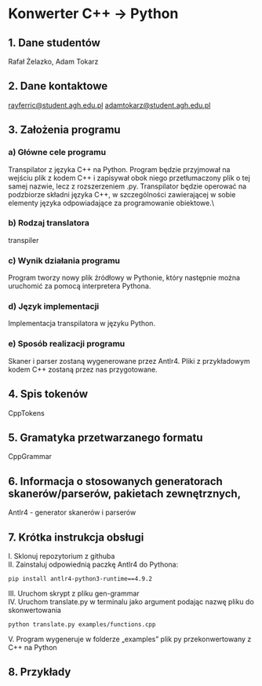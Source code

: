 # Konwerter C++ -> Python
## 1. Dane studentów 
Rafał Żelazko, Adam Tokarz
## 2. Dane kontaktowe 
rayferric@student.agh.edu.pl adamtokarz@student.agh.edu.pl
## 3. Założenia programu
### a) Główne cele programu
Transpilator z języka C++ na Python. Program będzie przyjmował na wejściu plik z kodem C++ i zapisywał obok niego przetłumaczony plik o tej samej nazwie, lecz z rozszerzeniem .py. Transpilator będzie operować na podzbiorze składni języka C++, w szczególności zawierającej w sobie elementy języka odpowiadające za programowanie obiektowe.\
### b) Rodzaj translatora
transpiler
### c) Wynik działania programu
Program tworzy nowy plik źródłowy w Pythonie, który następnie można uruchomić za pomocą interpretera Pythona.
### d) Język implementacji
Implementacja transpilatora w języku Python.
### e) Sposób realizacji programu
 Skaner i parser zostaną wygenerowane przez Antlr4. Pliki z przykładowym kodem C++ zostaną przez nas przygotowane.
## 4. Spis tokenów
CppTokens
## 5. Gramatyka przetwarzanego formatu
CppGrammar
## 6. Informacja o stosowanych generatorach skanerów/parserów, pakietach zewnętrznych,
Antlr4 - generator skanerów i parserów
## 7. Krótka instrukcja obsługi
 I. Sklonuj repozytorium z githuba\
 II. Zainstaluj odpowiednią paczkę Antlr4 do Pythona:
```
pip install antlr4-python3-runtime==4.9.2
```
 III. Uruchom skrypt z pliku gen-grammar\
 IV. Uruchom translate.py w terminalu jako argument podając nazwę pliku do skonwertowania
```
python translate.py examples/functions.cpp
```
 V. Program wygeneruje w folderze „examples” plik py przekonwertowany z C++ na Python
## 8. Przykłady
